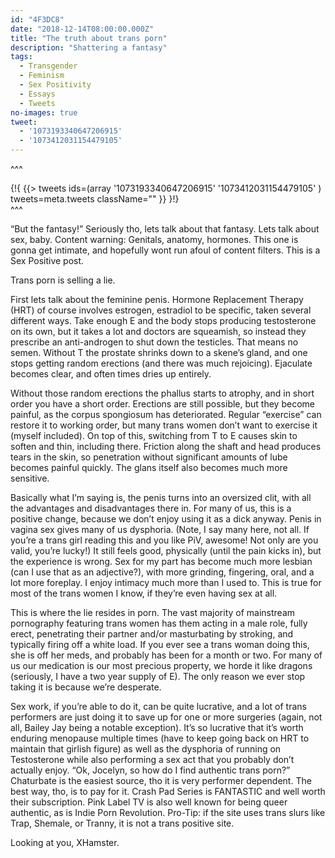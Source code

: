 ```yaml
---
id: "4F3DC8"
date: "2018-12-14T08:00:00.000Z"
title: "The truth about trans porn"
description: "Shattering a fantasy"
tags:
  - Transgender
  - Feminism
  - Sex Positivity
  - Essays
  - Tweets
no-images: true
tweet:
  - '1073193340647206915'
  - '1073412031154479105'
---
```


^^^<!--[--><div class="card borderless right span3">{!{ {{> tweets ids=(array
  '1073193340647206915'
  '1073412031154479105'
) tweets=meta.tweets className="" }} }!}</div><!--]-->^^^

“But the fantasy!” Seriously tho, lets talk about that fantasy. Lets talk about sex, baby. Content warning: Genitals, anatomy, hormones. This one is gonna get intimate, and hopefully wont run afoul of content filters. This is a Sex Positive post.

Trans porn is selling a lie.

First lets talk about the feminine penis. Hormone Replacement Therapy (HRT) of course involves estrogen, estradiol to be specific, taken several different ways. Take enough E and the body stops producing testosterone on its own, but it takes a lot and doctors are squeamish, so instead they prescribe an anti-androgen to shut down the testicles. That means no semen. Without T the prostate shrinks down to a skene’s gland, and one stops getting random erections (and there was much rejoicing). Ejaculate becomes clear, and often times dries up entirely.

Without those random erections the phallus starts to atrophy, and in short order you have a short order. Erections are still possible, but they become painful, as the corpus spongiosum has deteriorated. Regular “exercise” can restore it to working order, but many trans women don’t want to exercise it (myself included). On top of this, switching from T to E causes skin to soften and thin, including there. Friction along the shaft and head produces tears in the skin, so penetration without significant amounts of lube becomes painful quickly. The glans itself also becomes much more sensitive.

Basically what I’m saying is, the penis turns into an oversized clit, with all the advantages and disadvantages there in. For many of us, this is a positive change, because we don’t enjoy using it as a dick anyway. Penis in vagina sex gives many of us dysphoria. (Note, I say many here, not all. If you’re a trans girl reading this and you like PiV, awesome! Not only are you valid, you’re lucky!) It still feels good, physically (until the pain kicks in), but the experience is wrong. Sex for my part has become much more lesbian (can I use that as an adjective?), with more grinding, fingering, oral, and a lot more foreplay. I enjoy intimacy much more than I used to. This is true for most of the trans women I know, if they’re even having sex at all.

This is where the lie resides in porn. The vast majority of mainstream pornography featuring trans women has them acting in a male role, fully erect, penetrating their partner and/or masturbating by stroking, and typically firing off a white load. If you ever see a trans woman doing this, she is off her meds, and probably has been for a month or two. For many of us our medication is our most precious property, we horde it like dragons (seriously, I have a two year supply of E). The only reason we ever stop taking it is because we’re desperate.

Sex work, if you’re able to do it, can be quite lucrative, and a lot of trans performers are just doing it to save up for one or more surgeries (again, not all, Bailey Jay being a notable exception). It’s so lucrative that it’s worth enduring menopause multiple times (have to keep going back on HRT to maintain that girlish figure) as well as the dysphoria of running on Testosterone while also performing a sex act that you probably don’t actually enjoy. “Ok, Jocelyn, so how do I find authentic trans porn?” Chaturbate is the easiest source, tho it is very performer dependent. The best way, tho, is to pay for it. Crash Pad Series is FANTASTIC and well worth their subscription. Pink Label TV is also well known for being queer authentic, as is Indie Porn Revolution. Pro-Tip: if the site uses trans slurs like Trap, Shemale, or Tranny, it is not a trans positive site.

Looking at you, XHamster.
